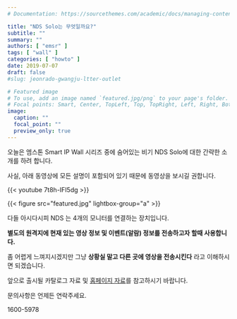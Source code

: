 ```yaml
---
# Documentation: https://sourcethemes.com/academic/docs/managing-content/

title: "NDS Solo는 무엇일까요?"
subtitle: ""
summary: ""
authors: [ "emsr" ]
tags: [ "wall" ]
categories: [ "howto" ]
date: 2019-07-07
draft: false
#slug: jeonrado-gwangju-ltter-outlet

# Featured image
# To use, add an image named `featured.jpg/png` to your page's folder.
# Focal points: Smart, Center, TopLeft, Top, TopRight, Left, Right, BottomLeft, Bottom, BottomRight.
image:
  caption: ""
  focal_point: ""
  preview_only: true
---
```


오늘은 엠스톤 Smart IP Wall 시리즈 중에 숨어있는 비기 NDS Solo에 대한 간략한 소개를 하려 합니다.

사실, 아래 동영상에 모든 설명이 포함되어 있기 때문에 동영상을 보시길 권합니다.

{{< youtube 7t8h-IFI5dg >}}

{{< figure src="featured.jpg"
           lightbox-group="a" >}}

다들 아시다시피 NDS 는 4개의 모니터를 연결하는 장치입니다.

**별도의 원격지에 현재 있는 영상 정보 및 이벤트(알람) 정보를 전송하고자 할때 사용합니다.**

좀 어렵게 느껴지시겠지만 그냥 **상황실 말고 다른 곳에 영상을 전송시킨다** 라고 이해하시면 되겠습니다.

앞으로 출시될 카탈로그 자료 및 [홈페이지 자료](/solutions/ip-wall)를 참고하시기 바랍니다.

문의사항은 언제든 연락주세요.

1600-5978
